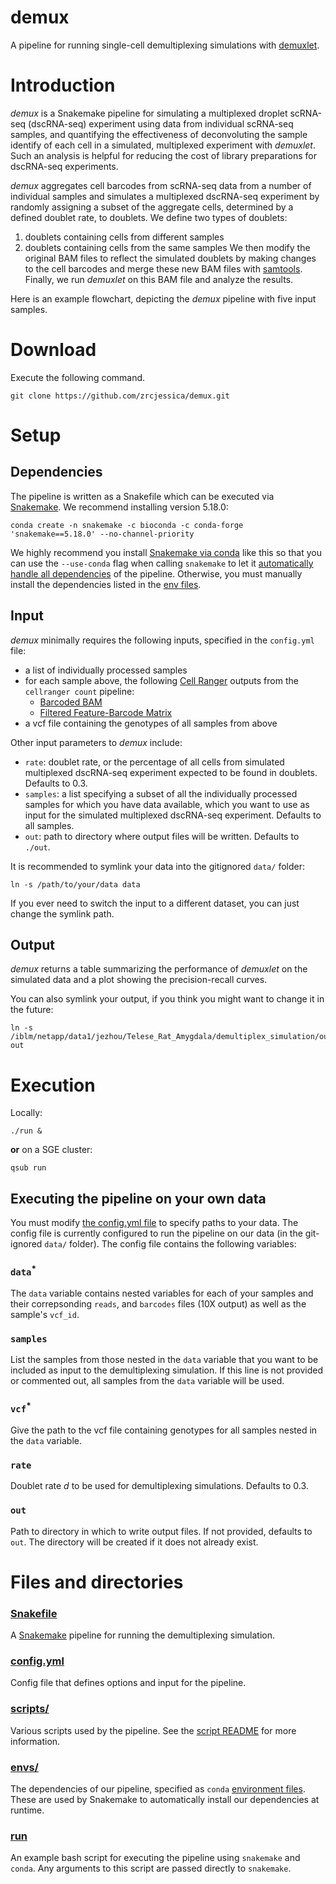 # demux
A pipeline for running single-cell demultiplexing simulations with [demuxlet](https://github.com/statgen/demuxlet).

# Introduction 
*demux* is a Snakemake pipeline for simulating a multiplexed droplet scRNA-seq (dscRNA-seq) experiment using data from individual scRNA-seq samples, and quantifying the effectiveness of deconvoluting the sample identify of each cell in a simulated, multiplexed experiment with *demuxlet*. Such an analysis is helpful for reducing the cost of library preparations for dscRNA-seq experiments.

*demux* aggregates cell barcodes from scRNA-seq data from a number of individual samples and simulates a multiplexed dscRNA-seq experiment by randomly assigning a subset of the aggregate cells, determined by a defined doublet rate, to doublets. We define two types of doublets:
1. doublets containing cells from different samples
2. doublets containing cells from the same samples
We then modify the original BAM files to reflect the simulated doublets by making changes to the cell barcodes and merge these new BAM files with [samtools](http://www.htslib.org/). Finally, we run *demuxlet* on this BAM file and analyze the results. 

Here is an example flowchart, depicting the *demux* pipeline with five input samples.

# Download
Execute the following command.
```
git clone https://github.com/zrcjessica/demux.git
```

# Setup
## Dependencies
The pipeline is written as a Snakefile which can be executed via [Snakemake](https://snakemake.readthedocs.io). We recommend installing version 5.18.0:
```
conda create -n snakemake -c bioconda -c conda-forge 'snakemake==5.18.0' --no-channel-priority
```
We highly recommend you install [Snakemake via conda](https://snakemake.readthedocs.io/en/stable/getting_started/installation.html#installation-via-conda) like this so that you can use the `--use-conda` flag when calling `snakemake` to let it [automatically handle all dependencies](https://snakemake.readthedocs.io/en/stable/snakefiles/deployment.html#integrated-package-management) of the pipeline. Otherwise, you must manually install the dependencies listed in the [env files](envs).

## Input
*demux* minimally requires the following inputs, specified in the `config.yml` file: 
- a list of individually processed samples 
- for each sample above, the following [Cell Ranger](https://support.10xgenomics.com/single-cell-gene-expression/software/pipelines/latest/output/overview) outputs from the `cellranger count` pipeline:
  - [Barcoded BAM](https://support.10xgenomics.com/single-cell-gene-expression/software/pipelines/latest/output/overview#count)
  - [Filtered Feature-Barcode Matrix](https://support.10xgenomics.com/single-cell-gene-expression/software/pipelines/latest/output/matrices)
- a vcf file containing the genotypes of all samples from above

Other input parameters to *demux* include:
- `rate`: doublet rate, or the percentage of all cells from simulated multiplexed dscRNA-seq experiment expected to be found in doublets. Defaults to 0.3.
- `samples`: a list specifying a subset of all the individually processed samples for which you have data available, which you want to use as input for the simulated multiplexed dscRNA-seq experiment. Defaults to all samples.
- `out`: path to directory where output files will be written. Defaults to `./out`.

It is recommended to symlink your data into the gitignored `data/` folder:
```
ln -s /path/to/your/data data
```
If you ever need to switch the input to a different dataset, you can just change the symlink path.

## Output
*demux* returns a table summarizing the performance of *demuxlet* on the simulated data and a plot showing the precision-recall curves. 

You can also symlink your output, if you think you might want to change it in the future:
```
ln -s /iblm/netapp/data1/jezhou/Telese_Rat_Amygdala/demultiplex_simulation/out out
```

# Execution
Locally:
```
./run &
```
__or__ on a SGE cluster:
```
qsub run
```

## Executing the pipeline on your own data
You must modify [the config.yml file](config.yml) to specify paths to your data. The config file is currently configured to run the pipeline on our data (in the git-ignored `data/` folder). The config file contains the following variables:

### `data`<sup>*</sup>
The `data` variable contains nested variables for each of your samples and their correpsonding `reads`, and `barcodes` files (10X output) as well as the sample's `vcf_id`. 

### `samples`
List the samples from those nested in the `data` variable that you want to be included as input to the demultiplexing simulation. If this line is not provided or commented out, all samples from the `data` variable will be used.

### `vcf`<sup>*</sup>
Give the path to the vcf file containing genotypes for all samples nested in the `data` variable.

### `rate`
Doublet rate $d$ to be used for demultiplexing simulations. Defaults to 0.3.

### `out`
Path to directory in which to write output files. If not provided, defaults to `out`. The directory will be created if it does not already exist. 


# Files and directories
### [Snakefile](Snakefile)
A [Snakemake](https://snakemake.readthedocs.io/en/stable/) pipeline for running the demultiplexing simulation.

### [config.yml](config.yml)
Config file that defines options and input for the pipeline.

### [scripts/](scripts)
Various scripts used by the pipeline. See the [script README](scripts/README.md) for more information.

### [envs/](envs)
The dependencies of our pipeline, specified as `conda` [environment files](https://docs.conda.io/projects/conda/en/latest/user-guide/tasks/manage-environments.html#create-env-file-manually). These are used by Snakemake to automatically install our dependencies at runtime.

### [run](run)
An example bash script for executing the pipeline using `snakemake` and `conda`. Any arguments to this script are passed directly to `snakemake`.
